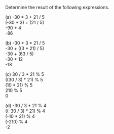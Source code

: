 Determine the result of the following expressions.

(a) -30 * 3 + 21 / 5<br>
(-30 * 3) + (21 / 5)<br>
-90 + 4<br>
-86

(b) -30 + 3 * 21 / 5<br>
-30 + ((3 * 21) / 5)<br>
-30 + (63 / 5) <br>
-30 + 12<br>
-18

(c) 30 / 3 * 21 % 5<br>
((30 / 3) * 21) % 5<br>
(10 * 21) % 5<br>
210 % 5<br>
0 

(d) -30 / 3 * 21 % 4<br>
((-30 / 3) * 21) % 4<br>
(-10 * 21) % 4<br>
(-210) % 4<br>
-2<br>